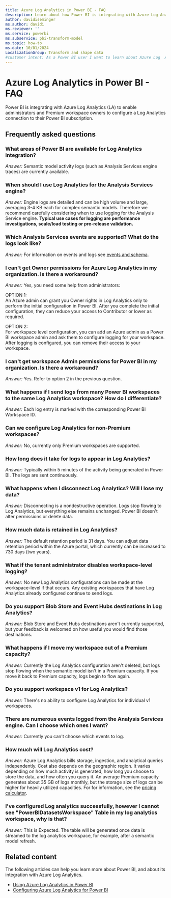 ```yaml
---
title: Azure Log Analytics in Power BI - FAQ
description: Learn about how Power BI is integrating with Azure Log Analytics and the answers to frequently asked questions about the changes.
author: davidiseminger
ms.author: davidi
ms.reviewer: ''
ms.service: powerbi
ms.subservice: pbi-transform-model
ms.topic: how-to
ms.date: 10/01/2024
LocalizationGroup: Transform and shape data
#customer intent: As a Power BI user I want to learn about Azure Log  Analytics integration.
---
```

# Azure Log Analytics in Power BI - FAQ

Power BI is integrating with Azure Log Analytics (LA) to enable administrators and Premium workspace owners to configure a Log Analytics connection to their Power BI subscription.

## Frequently asked questions

### What areas of Power BI are available for Log Analytics integration?  

*Answer:* Semantic model activity logs (such as Analysis Services engine traces) are currently available.  

### When should I use Log Analytics for the Analysis Services engine?  

*Answer:* Engine logs are detailed and can be high volume and large, averaging 3-4 KB each for complex semantic models. Therefore we recommend carefully considering when to use logging for the Analysis Service engine. **Typical use cases for logging are performance investigations, scale/load testing or pre-release validation.**  

### Which Analysis Services events are supported? What do the logs look like?  

*Answer:*  For information on events and logs see [events and schema](desktop-log-analytics-configure.md#events-and-schema).  

### I can't get Owner permissions for Azure Log Analytics in my organization. Is there a workaround?  

*Answer:*  Yes, you need some help from administrators:  

OPTION 1:  
An Azure admin can grant you Owner rights in Log Analytics only to perform the initial configuration in Power BI. After you complete the initial configuration, they can reduce your access to Contributor or lower as required.  

OPTION 2:  
For workspace level configuration, you can add an Azure admin as a Power BI workspace admin and ask them to configure logging for your workspace. After logging is configured, you can remove their access to your workspace.

### I can't get workspace Admin permissions for Power BI in my organization. Is there a workaround?  

*Answer:*  Yes. Refer to option 2 in the previous question.  

### What happens if I send logs from many Power BI workspaces to the same Log Analytics workspace? How do I differentiate?  

*Answer:*  Each log entry is marked with the corresponding Power BI Workspace ID.

### Can we configure Log Analytics for non-Premium workspaces?  

*Answer:*  No, currently only Premium workspaces are supported.  

### How long does it take for logs to appear in Log Analytics?  

*Answer:*  Typically within 5 minutes of the activity being generated in Power BI. The logs are sent continuously.  

### What happens when I disconnect Log Analytics? Will I lose my data?  

*Answer:*  Disconnecting is a nondestructive operation. Logs stop flowing to Log Analytics, but everything else remains unchanged. Power BI doesn't alter permissions or delete data.  

### How much data is retained in Log Analytics?  

*Answer:*  The default retention period is 31 days. You can adjust data retention period within the Azure portal, which currently can be increased to 730 days (two years).  

### What if the tenant administrator disables workspace-level logging?  

*Answer:*  No new Log Analytics configurations can be made at the workspace-level if that occurs. Any existing workspaces that have Log Analytics already configured continue to send logs.  

### Do you support Blob Store and Event Hubs destinations in Log Analytics?  

*Answer:*  Blob Store and Event Hubs destinations aren't currently supported, but your feedback is welcomed on how useful you would find those destinations.  

### What happens if I move my workspace out of a Premium capacity?  

*Answer:*  Currently the Log Analytics configuration aren't deleted, but logs stop flowing when the semantic model isn't in a Premium capacity. If you move it back to Premium capacity, logs begin to flow again.  

### Do you support workspace v1 for Log Analytics?  

*Answer:*  There's no ability to configure Log Analytics for individual v1 workspaces.  

### There are numerous events logged from the Analysis Services engine. Can I choose which ones I want?  

*Answer:*  Currently you can't choose which events to log.  

### How much will Log Analytics cost?  

*Answer:*  Azure Log Analytics bills storage, ingestion, and analytical queries independently. Cost also depends on the geographic region. It varies depending on how much activity is generated, how long you choose to store the data, and how often you query it. An average Premium capacity generates about 35 GB of logs monthly, but the storage size of logs can be higher for heavily utilized capacities. For for information, see the [pricing calculator](https://azure.microsoft.com/pricing/calculator/).

### I've configured Log analytics successfully, however I cannot see "PowerBIDatasetsWorkspace" Table in my log analytics workspace, why is that?
*Answer:*  This is Expected. The table will be generated once data is streamed to the log analytics workspace, for example, after a semantic model refresh.

## Related content

The following articles can help you learn more about Power BI, and about its integration with Azure Log Analytics.

* [Using Azure Log Analytics in Power BI](desktop-log-analytics-overview.md)
* [Configuring Azure Log Analytics for Power BI](desktop-log-analytics-configure.md)
